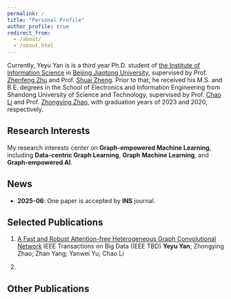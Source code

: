 ```yaml
---
permalink: /
title: "Personal Profile"
author_profile: true
redirect_from: 
  - /about/
  - /about.html
---
```


Currently, Yeyu Yan is is a third year Ph.D. student of [the Institute of Information Science](http://mepro.bjtu.edu.cn/) in [Beijing Jiaotong University](https://www.bjtu.edu.cn/index.htm), supervised by Prof. [Zhenfeng Zhu](https://scholar.google.com.hk/citations?hl=zh-CN&user=fycBie4AAAAJ) and Prof. [Shuai Zheng](https://scholar.google.com.hk/citations?hl=zh-CN&user=8UFwA_0AAAAJ). Prior to that, he received his M.S. and B.E. degrees in the School of Electronics and Information Engineering from Shandong University of Science and Technology, supervised by Prof. [Chao Li](https://dblp.org/pid/66/190-22.html) and Prof. [Zhongying Zhao](https://scholar.google.com.hk/citations?hl=zh-CN&user=fWxlVQIAAAAJ&view_op=list_works&sortby=pubdate),  with graduation years of 2023 and 2020, respectively.


Research Interests
------
My research interests center on <strong>Graph-empowered Machine Learning</strong>, including <strong>Data-centric Graph Learning</strong>, <strong>Graph Machine Learning</strong>, and <strong>Graph-empowered AI</strong>.


News
------
- <strong>2025-06</strong>: One paper is accepted by <strong>INS</strong> journal.


Selected Publications
------
1. [A Fast and Robust Attention-free Heterogeneous Graph Convolutional Network](https://ieeexplore.ieee.org/abstract/document/10463147)
  IEEE Transactions on Big Data (IEEE TBD)
  <strong>Yeyu Yan</strong>; Zhongying Zhao; Zhan Yang; Yanwei Yu; Chao Li

2. 


Other Publications
------

